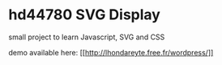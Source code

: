 # hd44780 SVG Display

small project to learn Javascript, SVG and CSS

demo available here:
[[http://lhondareyte.free.fr/wordpress/]]
